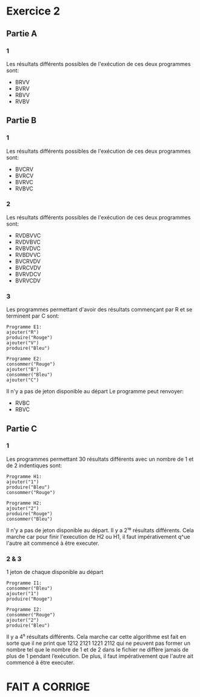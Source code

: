 # Exercice 2
## Partie A
### 1
Les résultats différents possibles de l'exécution de ces deux programmes sont:
- BRVV
- BVRV
- RBVV
- RVBV
## Partie B
### 1
Les résultats différents possibles de l'exécution de ces deux programmes sont:
- BVCRV
- BVRCV
- BVRVC
- RVBVC
### 2
Les résultats différents possibles de l'exécution de ces deux programmes sont:
- RVDBVVC
- RVDVBVC
- RVBVDVC
- RVBDVVC
- BVCRVDV
- BVRCVDV
- BVRVDCV
- BVRVCDV
### 3
Les programmes permettant d'avoir des résultats commençant par R et se terminent par C sont:
```
Programme E1:
ajouter("R")
produire("Rouge")
ajouter("V")
produire("Bleu")
```
```
Programme E2:
consommer("Rouge")
ajouter("B")
consommer("Bleu")
ajouter("C")
```
Il n'y a pas de jeton disponible au départ
Le programme peut renvoyer:
- RVBC
- RBVC
## Partie C
### 1
Les programmes permettant 30 résultats différents avec un nombre de 1 et de 2 indentiques sont:
```
Programme H1:
ajouter("1")
produire("Bleu")
consommer("Rouge")
```

```
Programme H2:
ajouter("2")
produire("Rouge")
consommer("Bleu")
```
Il n'y a pas de jeton disponible au départ.
Il y a 2¹⁰ résultats différents. Cela marche car pour finir l'execution de H2 ou H1, il faut impérativement q^ue l'autre ait commencé à être executer.

### 2 & 3
1 jeton de chaque disponible au départ

```
Programme I1:
consommer("Bleu")
ajouter("1")
produire("Rouge")
```

```
Programme I2:
consommer("Rouge")
ajouter("2")
produire("Bleu")
```
Il y a 4⁵ résultats différents. Cela marche car cette algorithme est fait en sorte que il ne print que 1212 2121 1221 2112 qui ne peuvent pas former un nombre tel que le nombre de 1 et de 2 dans le fichier ne diffère jamais de plus de 1 pendant l’exécution. De plus, il faut impérativement que l'autre ait commencé à être executer.

# FAIT A CORRIGE